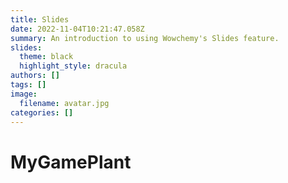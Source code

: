```yaml
---
title: Slides
date: 2022-11-04T10:21:47.058Z
summary: An introduction to using Wowchemy's Slides feature.
slides:
  theme: black
  highlight_style: dracula
authors: []
tags: []
image:
  filename: avatar.jpg
categories: []
---
```

# M﻿yGamePlant